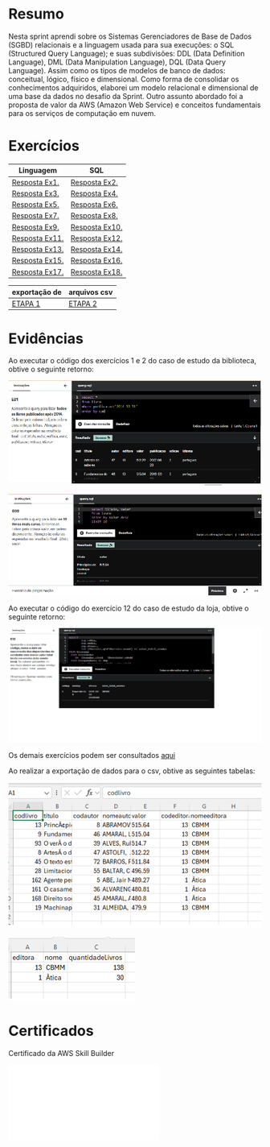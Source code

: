 # Resumo
Nesta sprint aprendi sobre os Sistemas Gerenciadores de Base de Dados (SGBD) relacionais e a linguagem usada para sua execuções: o SQL (Structured Query Language); e suas subdivisões: DDL (Data Definition Language), DML (Data Manipulation Language), DQL (Data Query Language). Assim como os tipos de modelos de banco de dados: conceitual, lógico, físico e dimensional. 
Como forma de consolidar os conhecimentos adquiridos, elaborei um modelo relacional e dimensional de uma base da dados no desafio da Sprint. 
Outro assunto abordado foi a proposta de valor da AWS (Amazon Web Service) e conceitos fundamentais para os serviços de computação em nuvem. 

# Exercícios

|  Linguagem   |   SQL    |
|------------ | ----- |
| [Resposta Ex1.](Exercicios/ex01.sql) |   [Resposta Ex2.](Exercicios/ex02.sql)|
| [Resposta Ex3.](Exercicios/ex03.sql) | [Resposta Ex4.](Exercicios/ex04.sql) |
| [Resposta Ex5.](Exercicios/ex05.sql) |  [Resposta Ex6.](Exercicios/ex06.sql)|
| [Resposta Ex7.](Exercicios/ex07.sql) |  [Resposta Ex8.](Exercicios/ex08.sql) |
| [Resposta Ex9.](Exercicios/ex09.sql) |  [Resposta Ex10.](Exercicios/ex10.sql) | 
| [Resposta Ex11.](Exercicios/ex11.sql) | [Resposta Ex12.](Exercicios/ex12.sql) |
| [Resposta Ex13.](Exercicios/ex13.sql) | [Resposta Ex14.](Exercicios/ex14.sql) |
| [Resposta Ex15.](Exercicios/ex15.sql) | [Resposta Ex16.](Exercicios/ex16.sql) |
| [Resposta Ex17.](Exercicios/ex17.sql) |[Resposta Ex18.](Exercicios/ex18.sql) |

| exportação de | arquivos csv|
| --- | --- |
| [ETAPA 1](Exercicios/ex17.csv) | [ETAPA 2](Exercicios/ex18.csv) |


# Evidências


Ao executar o código dos exercícios 1 e 2 do caso de estudo da biblioteca, obtive o seguinte retorno: 

![Exercício 1](Evidencias/ex01.png)


![Exercício 2 ](Evidencias/ex02.png)

Ao executar o código do exercício 12 do caso de estudo da loja, obtive o seguinte retorno: 

![Exercício 12 ](Evidencias/ex12.png)

Os demais exercícios podem ser consultados [aqui](exercicios) 

Ao realizar a exportação de dados para o csv, obtive as seguintes tabelas:

![Exercício 17 ](Evidencias/ex17.png)

![Exercício 18 ](Evidencias/ex18.png)

# Certificados


Certificado da AWS Skill Builder

![AWS Partner Sales Accreditation](Certificados/AWS%20_partner%20_sales_accreditation.pdf)